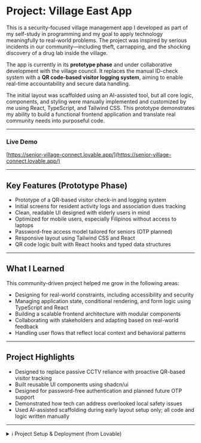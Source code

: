 # Project: Village East App

This is a security-focused village management app I developed as part of my self-study in programming and my goal to apply technology meaningfully to real-world problems. The project was inspired by serious incidents in our community—including theft, carnapping, and the shocking discovery of a drug lab inside the village.

The app is currently in its **prototype phase** and under collaborative development with the village council. It replaces the manual ID-check system with a **QR code-based visitor logging system**, aiming to enable real-time accountability and secure data handling.

The initial layout was scaffolded using an AI-assisted tool, but all core logic, components, and styling were manually implemented and customized by me using React, TypeScript, and Tailwind CSS. This prototype demonstrates my ability to build a functional frontend application and translate real community needs into purposeful code.

---

### Live Demo  
[https://senior-village-connect.lovable.app/](https://senior-village-connect.lovable.app/)

---

## Key Features (Prototype Phase)

- Prototype of a QR-based visitor check-in and logging system
- Initial screens for resident activity logs and association dues tracking
- Clean, readable UI designed with elderly users in mind
- Optimized for mobile users, especially Filipinos without access to laptops
- Password-free access model tailored for seniors (OTP planned)
- Responsive layout using Tailwind CSS and React
- QR code logic built with React hooks and typed data structures  

---

## What I Learned

This community-driven project helped me grow in the following areas:

- Designing for real-world constraints, including accessibility and security  
- Managing application state, conditional rendering, and form logic using TypeScript and React  
- Building a scalable frontend architecture with modular components  
- Collaborating with stakeholders and adapting based on real-world feedback  
- Handling user flows that reflect local context and behavioral patterns  

---

## Project Highlights

- Designed to replace passive CCTV reliance with proactive QR-based visitor tracking
- Built reusable UI components using shadcn/ui
- Designed for password-free authentication and planned future OTP support  
- Demonstrated how tech can address overlooked local safety issues  
- Used AI-assisted scaffolding during early layout setup only; all code and logic written manually  

---

<details>
<summary>ℹ️ Project Setup & Deployment (from Lovable)</summary>

### 🔗 Project Info  
**URL**: https://lovable.dev/projects/a91d35ed-f698-4de4-ac64-ede97785ca4a

### Editing the Code

You can:

**➤ Use Lovable**  
Visit the [Lovable Project](https://lovable.dev/projects/a91d35ed-f698-4de4-ac64-ede97785ca4a) and prompt-edit your layout.

**➤ Use your preferred IDE**

```sh
git clone <YOUR_GIT_URL>
cd <YOUR_PROJECT_NAME>
npm i
npm run dev
